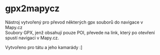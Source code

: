 # gpx2mapycz
Nástroj vytvořený pro převod některých gpx souborů do navigace v Mapy.cz  
Soubory GPX, jenž obsahují pouze POI, převede na link, který po otevření spustí navigaci v Mapy.cz.  
  
Vytvořeno pro tátu a jeho kamarády :]

